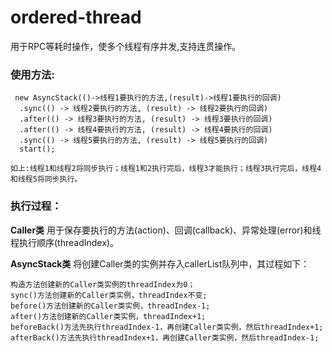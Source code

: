 # ordered-thread
用于RPC等耗时操作，使多个线程有序并发,支持连贯操作。
### 使用方法:
     new AsyncStack(()->线程1要执行的方法,(result)->线程1要执行的回调)
      .sync(() -> 线程2要执行的方法, (result) -> 线程2要执行的回调)
      .after(() -> 线程3要执行的方法, (result) -> 线程3要执行的回调)
      .after(() -> 线程4要执行的方法, (result) -> 线程4要执行的回调)
      .sync(() -> 线程5要执行的方法, (result) -> 线程5要执行的回调)
      start(); 
      
    如上:线程1和线程2将同步执行；线程1和2执行完后，线程3才能执行；线程3执行完后，线程4和线程5将同步执行。
    
### 执行过程：
**Caller类** 用于保存要执行的方法(action)、回调(callback)、异常处理(error)和线程执行顺序(threadIndex)。

**AsyncStack类** 将创建Caller类的实例并存入callerList队列中，其过程如下：

    构造方法创建新的Caller类实例的threadIndex为0；
    sync()方法创建新的Caller类实例，threadIndex不变;
    before()方法创建新的Caller类实例，threadIndex-1;
    after()方法创建新的Caller类实例，threadIndex+1;
    beforeBack()方法先执行threadIndex-1，再创建Caller类实例，然后threadIndex+1;
    afterBack()方法先执行threadIndex+1，再创建Caller类实例，然后threadIndex-1;
